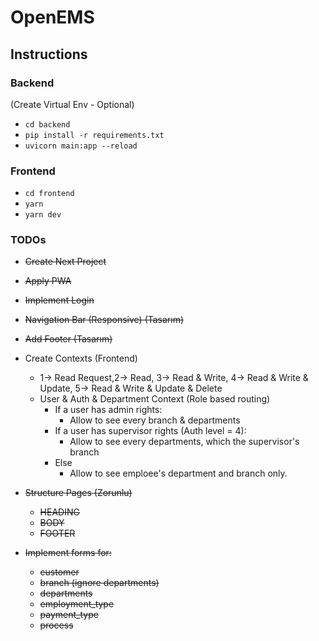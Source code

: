# OpenEMS

## Instructions

### Backend
(Create Virtual Env - Optional)
* `cd backend`
* `pip install -r requirements.txt`
* `uvicorn main:app --reload`

### Frontend
* `cd frontend`
* `yarn`
* `yarn dev`




### TODOs
* ~~Create Next Project~~
* ~~Apply PWA~~
* ~~Implement Login~~
* ~~Navigation Bar (Responsive) (Tasarım)~~
* ~~Add Footer (Tasarım)~~

* Create Contexts (Frontend)
    - 1-> Read Request,2-> Read, 3-> Read & Write, 4-> Read & Write & Update, 5-> Read & Write & Update & Delete
    - User & Auth & Department Context (Role based routing)
        - If a user has admin rights:
            - Allow to see every branch & departments
        - If a user has supervisor rights (Auth level = 4):
            - Allow to see every departments, which the supervisor's branch
        - Else
            - Allow to see emploee's department and branch only.



* ~~Structure Pages (Zorunlu)~~
    - ~~HEADING~~
    - ~~BODY~~
    - ~~FOOTER~~

* ~~Implement forms for:~~
    - ~~customer~~
    - ~~branch (ignore departments)~~
    - ~~departments~~
    - ~~employment_type~~
    - ~~payment_type~~
    - ~~process~~